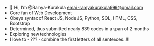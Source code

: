 - 👋 Hi, I’m @Ramya-Kurakula email-ramyakurakula999@gmail.com
- Core fan of Web Development
- Obeys syntax of React JS, Node JS, Python, SQL, HTML, CSS, Bootstrap
- Determined, thus submitted nearly 839 codes in a span of 2 months 
- Exploring new technologies 
- I love to - ??? - combine the first letters of all sentences..!!!


<!---
Ramya-Kurakula/Ramya-Kurakula is a ✨ special ✨ repository because its `README.md` (this file) appears on your GitHub profile.
You can click the Preview link to take a look at your changes.
--->
